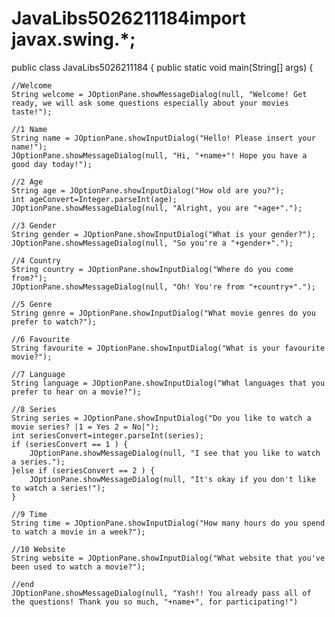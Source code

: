 # JavaLibs5026211184import javax.swing.*;

public class JavaLibs5026211184 {
	public static void main(String[] args) {

	//Welcome
	String welcome = JOptionPane.showMessageDialog(null, "Welcome! Get ready, we will ask some questions especially about your movies taste!");
	
	//1 Name
	String name = JOptionPane.showInputDialog("Hello! Please insert your name!");
	JOptionPane.showMessageDialog(null, "Hi, "+name+"! Hope you have a good day today!");

	//2 Age
	String age = JOptionPane.showInputDialog("How old are you?");
	int ageConvert=Integer.parseInt(age);
	JOptionPane.showMessageDialog(null, "Alright, you are "+age+".");

	//3 Gender
	String gender = JOptionPane.showInputDialog("What is your gender?");
	JOptionPane.showMessageDialog(null, "So you're a "+gender+".");

	//4 Country
	String country = JOptionPane.showInputDialog("Where do you come from?");
	JOptionPane.showMessageDialog(null, "Oh! You're from "+country+".");

	//5 Genre
	String genre = JOptionPane.showInputDialog("What movie genres do you prefer to watch?");
	
	//6 Favourite
	String favourite = JOptionPane.showInputDialog("What is your favourite movie?");

	//7 Language
	String language = JOptionPane.showInputDialog("What languages that you prefer to hear on a movie?");
	
	//8 Series
	String series = JOptionPane.showInputDialog("Do you like to watch a movie series? |1 = Yes 2 = No|");
	int seriesConvert=integer.parseInt(series);
	if (seriesConvert == 1 ) {
		JOptionPane.showMessageDialog(null, "I see that you like to watch a series.");
	}else if (seriesConvert == 2 ) {
		JOptionPane.showMessageDialog(null, "It's okay if you don't like to watch a series!");
	}
	
	//9 Time
	String time = JOptionPane.showInputDialog("How many hours do you spend to watch a movie in a week?");

	//10 Website
	String website = JOptionPane.showInputDialog("What website that you've been used to watch a movie?");

	//end
	JOptionPane.showMessageDialog(null, "Yash!! You already pass all of the questions! Thank you so much, "+name+", for participating!")
